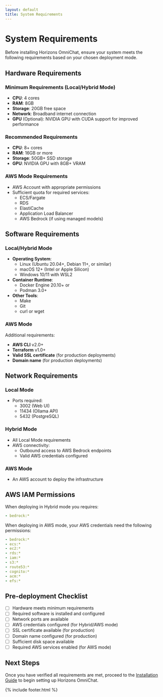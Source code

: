 ```yaml
---
layout: default
title: System Requirements
---
```


# System Requirements

Before installing Horizons OmniChat, ensure your system meets the following requirements based on your chosen deployment mode.

## Hardware Requirements

### Minimum Requirements (Local/Hybrid Mode)
- **CPU**: 4 cores
- **RAM**: 8GB
- **Storage**: 20GB free space
- **Network**: Broadband internet connection
- **GPU** (Optional): NVIDIA GPU with CUDA support for improved performance

### Recommended Requirements
- **CPU**: 8+ cores
- **RAM**: 16GB or more
- **Storage**: 50GB+ SSD storage
- **GPU**: NVIDIA GPU with 8GB+ VRAM

### AWS Mode Requirements
- AWS Account with appropriate permissions
- Sufficient quota for required services:
  - ECS/Fargate
  - RDS
  - ElastiCache
  - Application Load Balancer
  - AWS Bedrock (if using managed models)

## Software Requirements

### Local/Hybrid Mode
- **Operating System**:
  - Linux (Ubuntu 20.04+, Debian 11+, or similar)
  - macOS 12+ (Intel or Apple Silicon)
  - Windows 10/11 with WSL2
- **Container Runtime**:
  - Docker Engine 20.10+ or
  - Podman 3.0+
- **Other Tools**:
  - Make
  - Git
  - curl or wget

### AWS Mode
Additional requirements:
- **AWS CLI** v2.0+
- **Terraform** v1.0+
- **Valid SSL certificate** (for production deployments)
- **Domain name** (for production deployments)

## Network Requirements

### Local Mode
- Ports required:
  - 3002 (Web UI)
  - 11434 (Ollama API)
  - 5432 (PostgreSQL)

### Hybrid Mode
- All Local Mode requirements
- AWS connectivity:
  - Outbound access to AWS Bedrock endpoints
  - Valid AWS credentials configured

### AWS Mode
- An AWS account to deploy the infrastructure

## AWS IAM Permissions

When deploying in Hybrid mode you requires:
```yaml
- bedrock:*
```

When deploying in AWS mode, your AWS credentials need the following permissions:

```yaml
- bedrock:*
- ecs:*
- ec2:*
- rds:*
- iam:*
- s3:*
- route53:*
- cognito:*
- acm:*
- efs:*
```

## Pre-deployment Checklist

- [ ] Hardware meets minimum requirements
- [ ] Required software is installed and configured
- [ ] Network ports are available
- [ ] AWS credentials configured (for Hybrid/AWS mode)
- [ ] SSL certificate available (for production)
- [ ] Domain name configured (for production)
- [ ] Sufficient disk space available
- [ ] Required AWS services enabled (for AWS mode)

## Next Steps

Once you have verified all requirements are met, proceed to the [Installation Guide](installation.md) to begin setting up Horizons OmniChat.

{% include footer.html %}
